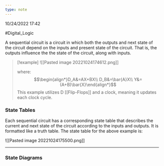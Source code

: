 ```yaml
---
type: note
---
```

10/24/2022 17:42

  #Digital_Logic 

A sequential circuit is a circuit in which both the outputs and next state of the circuit depend on the inputs and present state of the circuit. That is, the outputs influence the the state of the circuit, along with inputs. 

>[!example]
>![[Pasted image 20221024174612.png]]
>
>where:
>$$\begin{align*}D_A&=AX+BX\\
>D_B&=\bar{A}X\\
>Y&=(A+B)\bar{X}\end{align*}$$
>This example utilizes D [[Flip-Flops]] and a clock, meaning it updates each clock cycle.

### State Tables
Each sequential circuit has a corresponding state table that describes the current and next state of the circuit according to the inputs and outputs. It is formatted like a truth table. The state table for the above example is:

![[Pasted image 20221024175500.png]]

---

### State Diagrams
